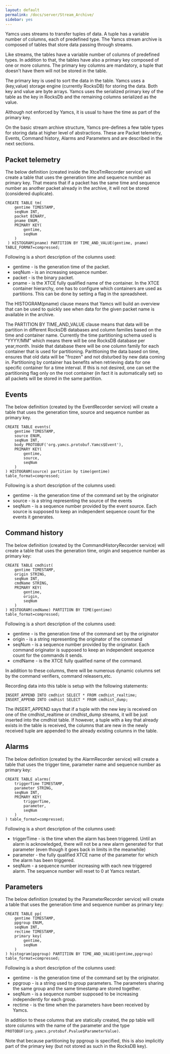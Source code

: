```yaml
---
layout: default
permalink: /docs/server/Stream_Archive/
sidebar: yes
---
```


Yamcs uses streams to transfer tuples of data. A tuple has a variable number of columns, each of predefined type. The Yamcs stream archive is composed of tables that store data passing through streams.

Like streams, the tables have a variable number of columns of predefined types. In addition to that, the tables have also a primary key composed of one or more columns. The primary key columns are mandatory, a tuple that doesn't have them will not be stored in the table.

The primary key is used to sort the data in the table. Yamcs uses a (key,value) storage engine (currently RocksDB) for storing the data. Both key and value are byte arrays. Yamcs uses the serialized primary key of the table as the key in RocksDb and the remaining columns serialized as the value.

Although not enforced by Yamcs, it is usual to have the time as part of the primary key.

On the basic stream archive structure, Yamcs pre-defines a few table types for storing data at higher level of abstractions. These are Packet telemetry, Events, Command history, Alarms and Parameters and are described in the next sections.

## Packet telemetry
The below definition (created inside the XtceTmRecorder service) will create a table that uses the generation time and sequence number as primary key. That means that if a packet has the same time and sequence number as another packet already in the archive, it will not be stored (considered duplicate). 

```
CREATE TABLE tm(
    gentime TIMESTAMP, 
    seqNum INT, 
    packet BINARY, 
    pname ENUM, 
    PRIMARY KEY(
        gentime, 
        seqNum
    )
 ) HISTOGRAM(pname) PARTITION BY TIME_AND_VALUE(gentime, pname) TABLE_FORMAT=compressed;
```

Following is a short description of the columns used:

* gentime - is the generation time of the packet.
* seqNum - is an increasing sequence number.
* packet - is the binary packet.
* pname - is the XTCE fully qualified name of the container. In the XTCE container hierarchy, one has to configure which containers are used as partitions. This can be done by setting a flag in the spreadsheet.

The HISTOGRAM(pname) clause means that Yamcs will build an overview that can be used to quickly see when data for the given packet name is available in the archive.

The PARTITION BY TIME_AND_VALUE clause means that data will be partition in different RocksDB databases and column families based on the time and container name. Currently the time partitioning schema used is "YYYY/MM" which means there will be one RocksDB database per year,month. Inside that database there will be one column family for each container that is used for partitioning.
Parittioning the data based on time, ensures that old data will be "frozen" and not disturbed by new data coming in. Partitioning by container has benefits when retrieving data for one  specific container for a time interval. If this is not desired, one can set the partitioning flag only on the root container (in fact it is automatically set) so all packets will be stored in the same partition.

## Events
The below definition (created by the EventRecorder service) will create a table that uses the generation time, source and sequence number as primary key.

```
CREATE TABLE events(
    gentime TIMESTAMP, 
    source ENUM, 
    seqNum INT, 
    body PROTOBUF('org.yamcs.protobuf.Yamcs$Event'), 
    PRIMARY KEY(
        gentime, 
        source, 
        seqNum
    )
) HISTOGRAM(source) partition by time(gentime) table_format=compressed;
```

Following is a short description of the columns used:

* gentime - is the generation time of the command set by the originator
* source - is a string representing the source of the events
* seqNum - is a sequence number provided by the event source. Each source is supposed to keep an independent sequence count for the events it generates.

## Command history
The below definition (created by the CommandHistoryRecorder service) will create a table that uses the generation time, origin and sequence number as primary key:

```
CREATE TABLE cmdhist(
    gentime TIMESTAMP,
    origin STRING,
    seqNum INT,
    cmdName STRING,
    PRIMARY KEY(
        gentime, 
        origin, 
        seqNum
    )
) HISTOGRAM(cmdName) PARTITION BY TIME(gentime) table_format=compressed;
```

Following is a short description of the columns used:

* gentime - is the generation time of the command set by the originator
* origin - is a string representing the originator of the command 
* seqNum - is a sequence number provided by the originator. Each command originator is supposed to keep an independent sequence count for the commands it sends.
* cmdName - is the XTCE fully qualified name of the command.

In addition to these columns, there will be numerous dynamic columns set by the command verifiers, command releasers,etc.

Recording data into this table is setup with the following statements:

```
INSERT_APPEND INTO cmdhist SELECT * FROM cmdhist_realtime;
INSERT_APPEND INTO cmdhist SELECT * FROM cmdhist_dump;
```

The INSERT_APPEND says that if a tuple with the new key is received on one of the cmdhist_realtime or cmdhist_dump streams, it will be just inserted into the cmdhist table. If however, a tuple with a key that already exists in the table is received, the columns that are new in the newly received tuple are appended to the already existing columns in the table.

## Alarms

The below definition (created by the AlarmRecorder service) will create a table that uses the trigger time, parameter name and sequence number as primary key:

```
CREATE TABLE alarms(
    triggerTime TIMESTAMP, 
    parameter STRING, 
    seqNum INT, 
    PRIMARY KEY(
        triggerTime, 
        parameter, 
        seqNum
    )
) table_format=compressed;
```

Following is a short description of the columns used:
* triggerTime - is the time when the alarm has been triggered. Until an alarm is acknowledged, there will not be a new alarm generated for that parameter (even though it goes back in limits in the meanwhile)
* parameter - the fully qualified XTCE name of the parameter for which the alarm has been triggered.
* seqNum - a sequence number increasing with each new triggered alarm. The sequence number will reset to 0 at Yamcs restart.

## Parameters
The below definition (created by the ParameterRecorder service) will create a table that uses the generation time and sequence number as primary key:

```
CREATE TABLE pp(
    gentime TIMESTAMP,
    ppgroup ENUM, 
    seqNum INT, 
    rectime TIMESTAMP,
    primary key(
        gentime,
        seqNum
    )
) histogram(ppgroup) PARTITION BY TIME_AND_VALUE(gentime,ppgroup) table_format=compressed;
```

Following is a short description of the columns used:

* gentime - is the generation time of the command set by the originator.
* ppgroup - is a string used to group parameters. The parameters sharing the same group and the same timestamp are stored together. 
* seqNum - is a sequence number supposed to be increasing independently for each group.
* rectime - is the time when the parameters have been received by Yamcs.

In addition to these columns that are statically created, the pp table will store columns with the name of the parameter and the type `PROTOBUF(org.yamcs.protobuf.Pvalue$ParameterValue)`.


Note that because partitioning by ppgroup is specified, this is also implicitly part of the primary key (but not stored as such in the RocksDB key).


